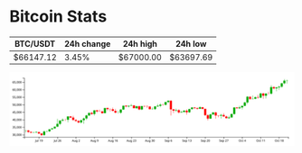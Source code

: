 # Bitcoin Stats

BTC/USDT|24h change|24h high|24h low|
|---|---|---|---|
|$66147.12|3.45%|$67000.00|$63697.69|

<img src="./chart.svg">
